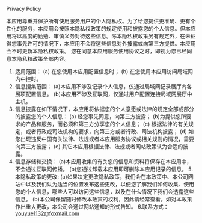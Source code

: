 Privacy Policy

本应用尊重并保护所有使用服务用户的个人隐私权。为了给您提供更准确、更有个性化的服务，本应用会按照本隐私权政策的规定使用和披露您的个人信息。但本应用将以高度的勤勉、审慎义务对待这些信息。除本隐私权政策另有规定外，在未征得您事先许可的情况下，本应用不会将这些信息对外披露或向第三方提供。本应用会不时更新本隐私权政策。 您在同意本应用服务使用协议之时，即视为您已经同意本隐私权政策全部内容。

1. 适用范围：
(a) 在您使用本应用配置信息时；
(b) 在您使用本应用访问局域网内中控时。
2. 信息搜集范围：
(a)本应用不涉及记录个人信息，仅通过局域网记录展厅内各展项配置信息。
(b)本应用不涉及互联网，仅通过用户配置连接局域网展厅中主机。
3. 信息披露在如下情况下，本应用将依据您的个人意愿或法律的规定全部或部分的披露您的个人信息：
(a) 经您事先同意，向第三方披露；
(b)为提供您所要求的产品和服务，而必须和第三方分享您的个人信息；
(c) 根据法律的有关规定，或者行政或司法机构的要求，向第三方或者行政、司法机构披露；
(d) 如您出现违反中国有关法律、法规或者本应用服务协议或相关规则的情况，需要向第三方披露；
(e) 其它本应用根据法律、法规或者网站政策认为合适的披露。
4. 信息存储和交换：
(a)本应用收集的有关您的信息和资料将保存在本应用中，不会通过互联网传播。
(b)您通过卸载本应用即可删除本应用记录的信息。
5.本隐私政策的更改:
(a)如果决定更改隐私政策，我们会在本政策中、本公司网站中以及我们认为适当的位置发布这些更改，以便您了解我们如何收集、使用您的个人信息，哪些人可以访问这些信息，以及在什么情况下我们会透露这些信息。
(b)本公司保留随时修改本政策的权利，因此请经常查看。如对本政策作出重大更改，本公司会通过网站通知的形式告知。
6.联系方式： youyue1132@foxmail.com
